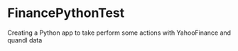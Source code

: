 # FinancePythonTest
Creating a Python app to take perform some actions with YahooFinance and quandl data
